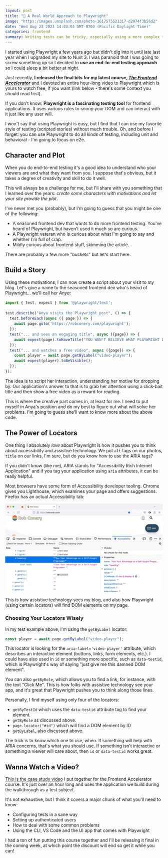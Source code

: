 ```yaml
---
layout: post
title: "🤖 A Real World Approach to Playwright"
image: "https:/images.unsplash.com/photo-1617575521317-d2974f3b56d2"
date: "Wed Aug 23 2023 14:03:03 GMT-0700 (Pacific Daylight Time)"
categories: frontend
summary: Writing tests can be tricky, especially using a more complex tool like Playwright. I took some time and dug in over the last year and I'm happy I did.      
---
```


I started using Playwright a few years ago but didn't dig into it until late last year when I upgraded my site to Nuxt 3\. I was paranoid that I was going to screw something up so I decided to **use an end-to-end testing approach** so I could sleep a bit better at night.

Just recently, **I released the final bits for my latest course, [_The Frontend Accelerator_](//frontend-accelerator/)** and I devoted an entire hour-long video to Playwright which is yours to watch free, if you want (link below - there's some context you should read first). 

If you don't know: **Playwright is a fascinating testing tool** for frontend applications. It uses various rules to snoop your DOM and can interact with it just like any user will.

I won't say that using Playwright is easy, but I find that I can use my favorite style of testing (scripted stories) without much trouble. Oh, and before I forget: you can use Playwright to do all kinds of testing, including unit and behavioral - I'm going to focus on e2e.

## Character and Plot

When you do end-to-end testing it's a good idea to understand who your viewers are and what they want from you. I suppose that's obvious, but it takes a degree of creativity and skill to do it well. 

This will always be a challenge for me, but I'll share with you something that I learned over the years: _create some characters with motivations and let your site provide the plot_.

I've never met you (probably), but I'm going to guess that you might be one of the following:

* A seasoned frontend dev that wants to do more frontend testing. You've heard of Playwright, but haven't used it much so are curious.
* A Playwright veteran who is curious about what I'm going to say and whether I'm full of crap.
* Mildly curious about frontend stuff, skimming the article.

There are probably a few more "buckets" but let's start here.

## Build a Story

Using these motivations, I can now create a script about your visit to my blog. Let's give a name to the seasoned frontend dev who's heard of Playwright... we'll call her _Anya_:

```js
import { test, expect } from '@playwright/test';

test.describe("Anya visits the Playwright post", () => {
  test.beforeEach(async ({ page }) => {
    await page.goto('https://robconery.com/playwright');
  });
  test("... and sees an engaging title", async ({page}) => {
    await expect(page).toHaveTitle("YOU WON'T BELIEVE WHAT PLAYWRIGHT DOES TO YOUR CODE")
  });
  test("... and watches a free video", async ({page}) => {
    const player = await page.getByLabel("video-player");
    await expect(player).toBeVisible();
  });
});

```

The idea is to script her interaction, understanding her motive for dropping by. Our application's answer to that is to grab her attention using a click-bait title and then show a free video as a reward for reading.

This is where the creative part comes in, at least for me. I need to put myself in Anya's position and do my best to figure out what will solve her problems. I'm going to guess she'll want to know more about the above code.

## The Power of Locators

One thing I absolutely _love_ about Playwright is how it pushes you to think about accessibility and assistive technology. We put `alt` tags on our photos, `title` on our links, I'm sure, but do you know how to use the ARIA tags?

If you didn't know (like me), ARIA stands for "Accessibility Rich Internet Application" and if you tag your application using `aria` attributes, it can be really helpful.

Most browsers have some form of Accessibility developer tooling. Chrome gives you Lighthouse, which examines your page and offers suggestions. Firefox has an actual Accessibility tab:

![](/img/2023/08/screenshot_121.jpg)

This is how assistive technology sees my blog, and also how Playwright (using certain locators) will find DOM elements on my page.

### Choosing Your Locators Wisely

In my test example above, I'm using the `getByLabel` locator:

```js
const player = await page.getByLabel("video-player");

```

This locator is looking for the `aria-label='video-player'` attribute, which describes an interactive element (buttons, links, form elements, etc.). I could have also used in `id` or something more specific, such as `data-testid`, which is Playwright's way of saying "just give me this damned DOM element".

You can also `getByRole`, which allows you to find a link, for instance, with the text "Click Me". This is how folks with assistive technology see your app, and it's great that Playwright pushes you to think along those lines.

Personally, I find myself using only four of the locators:

* `getByTestId` which uses the `data-testid` attribute tag to find your element.
* `getByRole` as discussed above.
* `page.locator("#id")` which will find a DOM element by ID
* `getByLabel`, also discussed above.

The trick is to know which one to use, when. If something will help with ARIA concerns, that's what you should use. If something isn't interactive or something a viewer will care about, then `id` or `data-testid` works great.

## Wanna Watch a Video?

[This is the case study video](https://app.bigmachine.io/courses/accelerator/playwright) I put together for the Frontend Accelerator course. It's just over an hour long and uses the application we build during the walkthrough as a test subject.

It's not exhaustive, but I think it covers a major chunk of what you'll need to know:

* Configuring tests in a sane way
* Setting up authenticated users
* How to deal with some common problems
* Using the CLI, VS Code and the UI app that comes with Playwright

I had a ton of fun putting this course together and I'll be releasing it final in the coming week, at which point the discount will end so get it while you can!